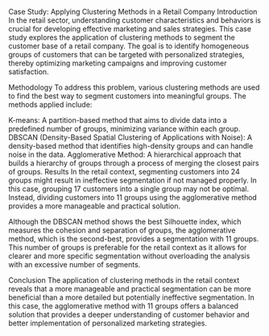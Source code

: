 Case Study: Applying Clustering Methods in a Retail Company
Introduction
In the retail sector, understanding customer characteristics and behaviors is crucial for developing effective marketing and sales strategies. This case study explores the application of clustering methods to segment the customer base of a retail company. The goal is to identify homogeneous groups of customers that can be targeted with personalized strategies, thereby optimizing marketing campaigns and improving customer satisfaction.

Methodology
To address this problem, various clustering methods are used to find the best way to segment customers into meaningful groups. The methods applied include:

K-means: A partition-based method that aims to divide data into a predefined number of groups, minimizing variance within each group.
DBSCAN (Density-Based Spatial Clustering of Applications with Noise): A density-based method that identifies high-density groups and can handle noise in the data.
Agglomerative Method: A hierarchical approach that builds a hierarchy of groups through a process of merging the closest pairs of groups.
Results
In the retail context, segmenting customers into 24 groups might result in ineffective segmentation if not managed properly. In this case, grouping 17 customers into a single group may not be optimal. Instead, dividing customers into 11 groups using the agglomerative method provides a more manageable and practical solution.

Although the DBSCAN method shows the best Silhouette index, which measures the cohesion and separation of groups, the agglomerative method, which is the second-best, provides a segmentation with 11 groups. This number of groups is preferable for the retail context as it allows for clearer and more specific segmentation without overloading the analysis with an excessive number of segments.

Conclusion
The application of clustering methods in the retail context reveals that a more manageable and practical segmentation can be more beneficial than a more detailed but potentially ineffective segmentation. In this case, the agglomerative method with 11 groups offers a balanced solution that provides a deeper understanding of customer behavior and better implementation of personalized marketing strategies.
